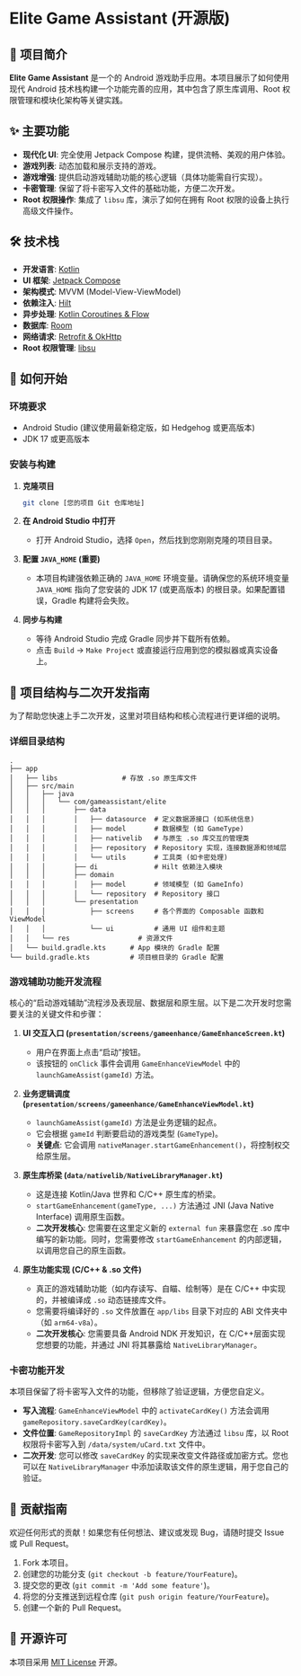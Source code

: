 # Elite Game Assistant (开源版)

## 📖 项目简介

**Elite Game Assistant** 是一个的 Android 游戏助手应用。本项目展示了如何使用现代 Android 技术栈构建一个功能完善的应用，其中包含了原生库调用、Root 权限管理和模块化架构等关键实践。


## ✨ 主要功能

- **现代化 UI**: 完全使用 Jetpack Compose 构建，提供流畅、美观的用户体验。
- **游戏列表**: 动态加载和展示支持的游戏。
- **游戏增强**: 提供启动游戏辅助功能的核心逻辑（具体功能需自行实现）。
- **卡密管理**: 保留了将卡密写入文件的基础功能，方便二次开发。
- **Root 权限操作**: 集成了 `libsu` 库，演示了如何在拥有 Root 权限的设备上执行高级文件操作。

## 🛠️ 技术栈

- **开发语言**: [Kotlin](https://kotlinlang.org/)
- **UI 框架**: [Jetpack Compose](https://developer.android.com/jetpack/compose)
- **架构模式**: MVVM (Model-View-ViewModel)
- **依赖注入**: [Hilt](https://developer.android.com/training/dependency-injection/hilt-android)
- **异步处理**: [Kotlin Coroutines & Flow](https://kotlinlang.org/docs/coroutines-guide.html)
- **数据库**: [Room](https://developer.android.com/training/data-storage/room)
- **网络请求**: [Retrofit & OkHttp](https://square.github.io/retrofit/)
- **Root 权限管理**: [libsu](https://github.com/topjohnwu/libsu)

## 🚀 如何开始

### 环境要求

- Android Studio (建议使用最新稳定版，如 Hedgehog 或更高版本)
- JDK 17 或更高版本

### 安装与构建

1.  **克隆项目**
    ```bash
    git clone [您的项目 Git 仓库地址]
    ```

2.  **在 Android Studio 中打开**
    - 打开 Android Studio，选择 `Open`，然后找到您刚刚克隆的项目目录。

3.  **配置 `JAVA_HOME` (重要)**
    - 本项目构建强依赖正确的 `JAVA_HOME` 环境变量。请确保您的系统环境变量 `JAVA_HOME` 指向了您安装的 JDK 17 (或更高版本) 的根目录。如果配置错误，Gradle 构建将会失败。

4.  **同步与构建**
    - 等待 Android Studio 完成 Gradle 同步并下载所有依赖。
    - 点击 `Build` -> `Make Project` 或直接运行应用到您的模拟器或真实设备上。

## 📂 项目结构与二次开发指南

为了帮助您快速上手二次开发，这里对项目结构和核心流程进行更详细的说明。

### 详细目录结构

```
.
├── app
│   ├── libs                # 存放 .so 原生库文件
│   ├── src/main
│   │   ├── java
│   │   │   └── com/gameassistant/elite
│   │   │       ├── data
│   │   │       │   ├── datasource  # 定义数据源接口 (如系统信息)
│   │   │       │   ├── model       # 数据模型 (如 GameType)
│   │   │       │   ├── nativelib   # 与原生 .so 库交互的管理类
│   │   │       │   ├── repository  # Repository 实现，连接数据源和领域层
│   │   │       │   └── utils       # 工具类 (如卡密处理)
│   │   │       ├── di              # Hilt 依赖注入模块
│   │   │       ├── domain
│   │   │       │   ├── model       # 领域模型 (如 GameInfo)
│   │   │       │   └── repository  # Repository 接口
│   │   │       └── presentation
│   │   │           ├── screens     # 各个界面的 Composable 函数和 ViewModel
│   │   │           └── ui          # 通用 UI 组件和主题
│   │   └── res                 # 资源文件
│   └── build.gradle.kts      # App 模块的 Gradle 配置
└── build.gradle.kts          # 项目根目录的 Gradle 配置
```

### 游戏辅助功能开发流程

核心的“启动游戏辅助”流程涉及表现层、数据层和原生层。以下是二次开发时您需要关注的关键文件和步骤：

1.  **UI 交互入口 (`presentation/screens/gameenhance/GameEnhanceScreen.kt`)**
    - 用户在界面上点击“启动”按钮。
    - 该按钮的 `onClick` 事件会调用 `GameEnhanceViewModel` 中的 `launchGameAssist(gameId)` 方法。

2.  **业务逻辑调度 (`presentation/screens/gameenhance/GameEnhanceViewModel.kt`)**
    - `launchGameAssist(gameId)` 方法是业务逻辑的起点。
    - 它会根据 `gameId` 判断要启动的游戏类型 (`GameType`)。
    - **关键点**: 它会调用 `nativeManager.startGameEnhancement()`，将控制权交给原生层。

3.  **原生库桥梁 (`data/nativelib/NativeLibraryManager.kt`)**
    - 这是连接 Kotlin/Java 世界和 C/C++ 原生库的桥梁。
    - `startGameEnhancement(gameType, ...)` 方法通过 JNI (Java Native Interface) 调用原生函数。
    - **二次开发核心**: 您需要在这里定义新的 `external fun` 来暴露您在 .so 库中编写的新功能。同时，您需要修改 `startGameEnhancement` 的内部逻辑，以调用您自己的原生函数。

4.  **原生功能实现 (C/C++ & .so 文件)**
    - 真正的游戏辅助功能（如内存读写、自瞄、绘制等）是在 C/C++ 中实现的，并被编译成 `.so` 动态链接库文件。
    - 您需要将编译好的 `.so` 文件放置在 `app/libs` 目录下对应的 ABI 文件夹中（如 `arm64-v8a`）。
    - **二次开发核心**: 您需要具备 Android NDK 开发知识，在 C/C++层面实现您想要的功能，并通过 JNI 将其暴露给 `NativeLibraryManager`。

### 卡密功能开发

本项目保留了将卡密写入文件的功能，但移除了验证逻辑，方便您自定义。

- **写入流程**: `GameEnhanceViewModel` 中的 `activateCardKey()` 方法会调用 `gameRepository.saveCardKey(cardKey)`。
- **文件位置**: `GameRepositoryImpl` 的 `saveCardKey` 方法通过 `libsu` 库，以 Root 权限将卡密写入到 `/data/system/uCard.txt` 文件中。
- **二次开发**: 您可以修改 `saveCardKey` 的实现来改变文件路径或加密方式。您也可以在 `NativeLibraryManager` 中添加读取该文件的原生逻辑，用于您自己的验证。

## 🤝 贡献指南

欢迎任何形式的贡献！如果您有任何想法、建议或发现 Bug，请随时提交 Issue 或 Pull Request。

1.  Fork 本项目。
2.  创建您的功能分支 (`git checkout -b feature/YourFeature`)。
3.  提交您的更改 (`git commit -m 'Add some feature'`)。
4.  将您的分支推送到远程仓库 (`git push origin feature/YourFeature`)。
5.  创建一个新的 Pull Request。

## 📄 开源许可

本项目采用 [MIT License](LICENSE) 开源。